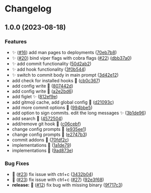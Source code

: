 # Changelog

## 1.0.0 (2023-08-18)


### Features

* :sparkles: ([#16](https://github.com/AndreasAugustin/go-gitmoji-cli/issues/16)) add man pages to deployments ([70eb7b8](https://github.com/AndreasAugustin/go-gitmoji-cli/commit/70eb7b8fb39157aed048a5a6845eb65ecb9501c9))
* :sparkles: ([#20](https://github.com/AndreasAugustin/go-gitmoji-cli/issues/20)) bind viper flags with cobra flags ([#22](https://github.com/AndreasAugustin/go-gitmoji-cli/issues/22)) ([dbb37a0](https://github.com/AndreasAugustin/go-gitmoji-cli/commit/dbb37a08677a8a8e8116f59aae880454c5ee8ffd))
* :sparkles: add commit functionality ([50d2ab2](https://github.com/AndreasAugustin/go-gitmoji-cli/commit/50d2ab24e67e5466a767d2371a98896d20f2098c))
* :sparkles: add hook functionality ([3f0b544](https://github.com/AndreasAugustin/go-gitmoji-cli/commit/3f0b544b6fd06528e39d7b79b2e9b21bcb8ec433))
* :sparkles: switch to commit body in main prompt ([3d42e12](https://github.com/AndreasAugustin/go-gitmoji-cli/commit/3d42e12b1dc58250228b0b1477ec7fcd89cbeec1))
* add check for installed hooks :tada: ([cb0c367](https://github.com/AndreasAugustin/go-gitmoji-cli/commit/cb0c367058055d60c9654553bebc23e1ce035049))
* add config write :tada: ([807442d](https://github.com/AndreasAugustin/go-gitmoji-cli/commit/807442deaebebc485f28ac53601374bd061fca53))
* add config write :tada: ([a2e2bd6](https://github.com/AndreasAugustin/go-gitmoji-cli/commit/a2e2bd64297625c08e0f0fb5460b566746e456f8))
* add figlet :sparkles: ([812ef9e](https://github.com/AndreasAugustin/go-gitmoji-cli/commit/812ef9eed8d11907d5f2b09ac191c326c2fe0dc6))
* add gitmoji cache, add global config :tada: ([d21093c](https://github.com/AndreasAugustin/go-gitmoji-cli/commit/d21093c77e82e5db035a93efd041122fc9e9a0f3))
* add more commit options :tada: ([994bbe5](https://github.com/AndreasAugustin/go-gitmoji-cli/commit/994bbe5ceb0d6b43451042ef07fd3f147d28a194))
* add option to sign commits. edit the long messages :sparkles: ([3b1de96](https://github.com/AndreasAugustin/go-gitmoji-cli/commit/3b1de96d5772b6660928f9bf2941b084fa53f7cd))
* add search :tada: ([4572504](https://github.com/AndreasAugustin/go-gitmoji-cli/commit/45725049a797c41d6b452c518375ead3804d6002))
* add/remove git hook :tada: ([c06cebf](https://github.com/AndreasAugustin/go-gitmoji-cli/commit/c06cebf0f29c7feceaa98b4a0058b19f20d0b151))
* change config prompts :ninja: ([e935ee1](https://github.com/AndreasAugustin/go-gitmoji-cli/commit/e935ee14e985ffc42ba2439f6224456f10cbfa8b))
* change config prompts :ninja: ([e2747b3](https://github.com/AndreasAugustin/go-gitmoji-cli/commit/e2747b3bdac61eb3484c6abd640849e6b0e24bf5))
* commit addons :tada: ([70fdf2c](https://github.com/AndreasAugustin/go-gitmoji-cli/commit/70fdf2cb1c5df7974682a1e4f81674677172be04))
* implementations :tada: ([1a1de79](https://github.com/AndreasAugustin/go-gitmoji-cli/commit/1a1de791ae376d9304a3f5df49092da8a20c0c2d))
* implementations :tada: ([9ad873e](https://github.com/AndreasAugustin/go-gitmoji-cli/commit/9ad873e350297a9c461ac669d8ffe522ff6aa67f))


### Bug Fixes

* :bug: ([#23](https://github.com/AndreasAugustin/go-gitmoji-cli/issues/23)) fix issue with ctrl+c ([3432b04](https://github.com/AndreasAugustin/go-gitmoji-cli/commit/3432b048955c5ead2baf245399d7eea5f1742cbc))
* :bug: ([#23](https://github.com/AndreasAugustin/go-gitmoji-cli/issues/23)) fix issue with ctrl+c ([#27](https://github.com/AndreasAugustin/go-gitmoji-cli/issues/27)) ([92e3f68](https://github.com/AndreasAugustin/go-gitmoji-cli/commit/92e3f68f536237ff7f67c6dc87e1d54f25c71cdd))
* **release:** :bug: ([#12](https://github.com/AndreasAugustin/go-gitmoji-cli/issues/12)) fix bug with missing binary ([9f717c3](https://github.com/AndreasAugustin/go-gitmoji-cli/commit/9f717c3d1eefd6642e5f143caa9a501d6ece5ddb))
